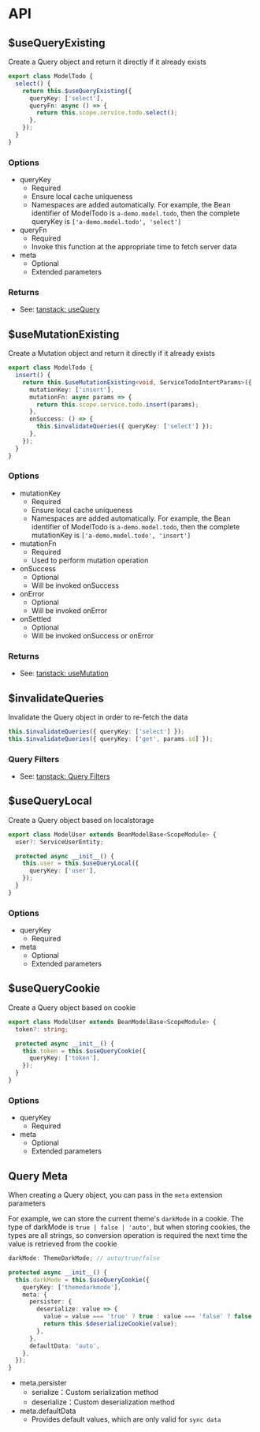 # API

## $useQueryExisting

Create a Query object and return it directly if it already exists

```typescript
export class ModelTodo {
  select() {
    return this.$useQueryExisting({
      queryKey: ['select'],
      queryFn: async () => {
        return this.scope.service.todo.select();
      },
    });
  }
}
```

### Options

- queryKey
  - Required
  - Ensure local cache uniqueness
  - Namespaces are added automatically. For example, the Bean identifier of ModelTodo is `a-demo.model.todo`, then the complete queryKey is `['a-demo.model.todo', 'select']`
- queryFn
  - Required
  - Invoke this function at the appropriate time to fetch server data
- meta
  - Optional
  - Extended parameters

### Returns

- See: [tanstack: useQuery](https://tanstack.com/query/latest/docs/framework/vue/reference/useQuery)

## $useMutationExisting

Create a Mutation object and return it directly if it already exists

```typescript
export class ModelTodo {
  insert() {
    return this.$useMutationExisting<void, ServiceTodoIntertParams>({
      mutationKey: ['insert'],
      mutationFn: async params => {
        return this.scope.service.todo.insert(params);
      },
      onSuccess: () => {
        this.$invalidateQueries({ queryKey: ['select'] });
      },
    });
  }
}
```

### Options

- mutationKey
  - Required
  - Ensure local cache uniqueness
  - Namespaces are added automatically. For example, the Bean identifier of ModelTodo is `a-demo.model.todo`, then the complete mutationKey is `['a-demo.model.todo', 'insert']`
- mutationFn
  - Required
  - Used to perform mutation operation
- onSuccess
  - Optional
  - Will be invoked onSuccess
- onError
  - Optional
  - Will be invoked onError
- onSettled
  - Optional
  - Will be invoked onSuccess or onError

### Returns

- See: [tanstack: useMutation](https://tanstack.com/query/latest/docs/framework/vue/reference/useMutation)

## $invalidateQueries

Invalidate the Query object in order to re-fetch the data

```typescript
this.$invalidateQueries({ queryKey: ['select'] });
this.$invalidateQueries({ queryKey: ['get', params.id] });
```

### Query Filters

- See: [tanstack: Query Filters](https://tanstack.com/query/latest/docs/framework/vue/guides/filters#query-filters)

## $useQueryLocal

Create a Query object based on localstorage

```typescript
export class ModelUser extends BeanModelBase<ScopeModule> {
  user?: ServiceUserEntity;

  protected async __init__() {
    this.user = this.$useQueryLocal({
      queryKey: ['user'],
    });
  }
}
```

### Options

- queryKey
  - Required
- meta
  - Optional
  - Extended parameters

## $useQueryCookie

Create a Query object based on cookie

```typescript
export class ModelUser extends BeanModelBase<ScopeModule> {
  token?: string;

  protected async __init__() {
    this.token = this.$useQueryCookie({
      queryKey: ['token'],
    });
  }
}
```

### Options

- queryKey
  - Required
- meta
  - Optional
  - Extended parameters

## Query Meta

When creating a Query object, you can pass in the `meta` extension parameters

For example, we can store the current theme's `darkMode` in a cookie. The type of darkMode is `true | false | 'auto'`, but when storing cookies, the types are all strings, so conversion operation is required the next time the value is retrieved from the cookie

```typescript
darkMode: ThemeDarkMode; // auto/true/false

protected async __init__() {
  this.darkMode = this.$useQueryCookie({
    queryKey: ['themedarkmode'],
    meta: {
      persister: {
        deserialize: value => {
          value = value === 'true' ? true : value === 'false' ? false : !value ? undefined : value;
          return this.$deserializeCookie(value);
        },
      },
      defaultData: 'auto',
    },
  });
}
```

- meta.persister
  - serialize：Custom serialization method
  - deserialize：Custom deserialization method
- meta.defaultData
  - Provides default values, which are only valid for `sync data`
